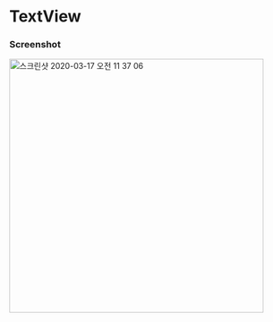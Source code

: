 # TextView

### Screenshot
<img width="454" alt="스크린샷 2020-03-17 오전 11 37 06" src="https://user-images.githubusercontent.com/42952244/88355355-36bbe880-cd9f-11ea-83db-2ae406ac2377.png">

